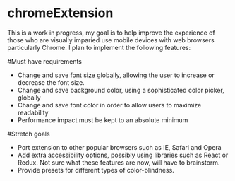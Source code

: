 # chromeExtension
This is a work in progress, my goal is to help improve the experience of those who are visually imparied use mobile devices with web browsers
particularly Chrome.  I plan to implement the following features:

#Must have requirements
-	Change and save font size globally, allowing the user to increase or decrease the font size.
-	Change and save background color, using a sophisticated color picker, globally
-	Change and save font color in order to allow users to maximize readability
-	Performance impact must be kept to an absolute minimum

#Stretch goals
-	Port extension to other popular browsers such as IE, Safari and Opera
-	Add extra accessibility options, possibly using libraries such as React or Redux.  Not sure what these features are now, will have to brainstorm.
-	Provide presets for different types of color-blindness.

